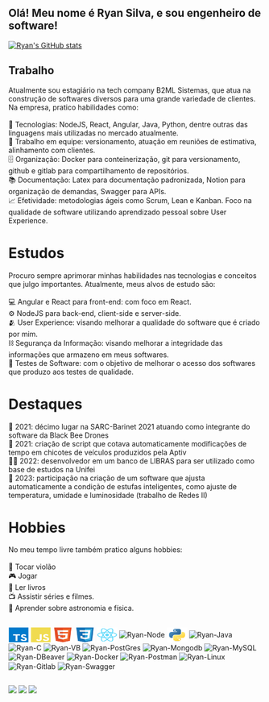 ## Olá! Meu nome é Ryan Silva, e sou engenheiro de software!

[![Ryan's GitHub stats](https://github-readme-stats.vercel.app/api?username=RyanForard&show_icons=true&theme=highcontrast)](https://github.com/anuraghazra/github-readme-stats)

<h2>Trabalho</h2>

Atualmente sou estagiário na tech company B2ML Sistemas, que atua na construção de softwares diversos para uma grande variedade de clientes. Na empresa, pratico habilidades como: \
\
  📡 Tecnologias: NodeJS, React, Angular, Java, Python, dentre outras das linguagens mais utilizadas no mercado atualmente. \
  👥 Trabalho em equipe: versionamento, atuação em reuniões de estimativa, alinhamento com clientes. \
  🗄️ Organização: Docker para conteinerização, git para versionamento, github e gitlab para compartilhamento de repositórios. \
  📚 Documentação: Latex para documentação padronizada, Notion para organização de demandas, Swagger para APIs. \
  📈 Efetividade: metodologias ágeis como Scrum, Lean e Kanban. Foco na qualidade de software utilizando aprendizado pessoal sobre User Experience.


<h1>Estudos</h1> 

Procuro sempre aprimorar minhas habilidades nas tecnologias e conceitos que julgo importantes. Atualmente, meus alvos de estudo são: \
\
 💻 Angular e React para front-end: com foco em React. \
 ⚙️ NodeJS para back-end, client-side e server-side. \
 🫂 User Experience: visando melhorar a qualidade do software que é criado por mim. \
 ⛓️ Segurança da Informação: visando melhorar a integridade das informações que armazeno em meus softwares. \
 🧪 Testes de Software: com o objetivo de melhorar o acesso dos softwares que produzo aos testes de qualidade.

 <h1>Destaques</h1> 

🚁 2021: décimo lugar na SARC-Barinet 2021 atuando como integrante do software da Black Bee Drones\
📠 2021: criação de script que cotava automaticamente modificações de tempo em chicotes de veículos produzidos pela Aptiv \
🧏‍♀️ 2022: desenvolvedor em um banco de LIBRAS para ser utilizado como base de estudos na Unifei \
🌱 2023: participação na criação de um software que ajusta automaticamente a condição de estufas inteligentes, como ajuste de temperatura, umidade e luminosidade (trabalho de Redes II)

<h1>Hobbies</h1>

No meu tempo livre também pratico alguns hobbies: \
\
🎸 Tocar violão \
🎮 Jogar \
📕 Ler livros \
📺 Assistir séries e filmes. \
🔭 Aprender sobre astronomia e física.

##

 <div>
  <img align="center" alt="Ryan-Ts" height="30" width="40" src="https://raw.githubusercontent.com/devicons/devicon/master/icons/typescript/typescript-plain.svg">
  <img align="center" alt="Ryan-JS" height="30" width="40" src="https://raw.githubusercontent.com/devicons/devicon/master/icons/javascript/javascript-plain.svg">
  <img align="center" alt="Ryan-HTML" height="30" width="40" src="https://raw.githubusercontent.com/devicons/devicon/master/icons/html5/html5-original.svg">
  <img align="center" alt="Ryan-CSS" height="30" width="40" src="https://raw.githubusercontent.com/devicons/devicon/master/icons/css3/css3-original.svg">
  <img align="center" alt="Ryan-React" height="30" width="40" src="https://raw.githubusercontent.com/devicons/devicon/master/icons/react/react-original.svg">
<!--   <img align="center" alt="Ryan-Angular" height="30" width="40" src="https://cdn.jsdelivr.net/gh/devicons/devicon/icons/angularjs/angularjs-original.svg"> -->
  <img align="center" alt="Ryan-Node" height="30" width="40" src="https://cdn.jsdelivr.net/gh/devicons/devicon/icons/nodejs/nodejs-original.svg">
  <img align="center" alt="Ryan-Python" height="30" width="40" src="https://raw.githubusercontent.com/devicons/devicon/master/icons/python/python-original.svg">
  <img align="center" alt="Ryan-Java" height="30" width="40" src="https://cdn.jsdelivr.net/gh/devicons/devicon/icons/java/java-original.svg">
  <img align="center" alt="Ryan-C" height="30" width="40" src="https://cdn.jsdelivr.net/gh/devicons/devicon/icons/c/c-original.svg">
  <img align="center" alt="Ryan-VB" height="30" width="40" src="https://cdn.jsdelivr.net/gh/devicons/devicon@latest/icons/visualbasic/visualbasic-original.svg" />
  <img align="center" alt="Ryan-PostGres" height="30" width="40" src="https://cdn.jsdelivr.net/gh/devicons/devicon@latest/icons/postgresql/postgresql-original-wordmark.svg" />
  <img align="center" alt="Ryan-Mongodb" height="30" width="40" src="https://cdn.jsdelivr.net/gh/devicons/devicon@latest/icons/mongodb/mongodb-original.svg" />
  <img align="center" alt="Ryan-MySQL" height="30" width="40" src="https://cdn.jsdelivr.net/gh/devicons/devicon@latest/icons/mysql/mysql-original.svg" />
  <img align="center" alt="Ryan-DBeaver" height="30" width="40" src="https://cdn.jsdelivr.net/gh/devicons/devicon@latest/icons/dbeaver/dbeaver-original.svg" />
  <img align="center" alt="Ryan-Docker" height="30" width="40" src="https://cdn.jsdelivr.net/gh/devicons/devicon/icons/docker/docker-plain-wordmark.svg">
  <img align="center" alt="Ryan-Postman" height="30" width="40" src="https://cdn.jsdelivr.net/gh/devicons/devicon@latest/icons/postman/postman-original.svg">
  <img align="center" alt="Ryan-Linux" height="30" width="40" src="https://cdn.jsdelivr.net/gh/devicons/devicon@latest/icons/linux/linux-original.svg" />
  <img align="center" alt="Ryan-Gitlab" height="30" width="40" src="https://cdn.jsdelivr.net/gh/devicons/devicon@latest/icons/gitlab/gitlab-original.svg" />
  <img align="center" alt="Ryan-Swagger" height="30" width="40" src="https://cdn.jsdelivr.net/gh/devicons/devicon@latest/icons/swagger/swagger-original.svg" />
<!--   <img align="center" alt="Ryan-Arduino" height="30" width="40" src="https://cdn.jsdelivr.net/gh/devicons/devicon@latest/icons/arduino/arduino-original-wordmark.svg" />      -->
          
          
          
          
                 
 </div> 
 
##
 
<div> 
  <a href = "mailto:ryanchuello@gmail.com"><img src="https://img.shields.io/badge/-Gmail-%23333?style=for-the-badge&logo=gmail&logoColor=white" target="_blank"></a>
  <a href="https://www.linkedin.com/in/ryribeirosilva/" target="_blank"><img src="https://img.shields.io/badge/-LinkedIn-%230077B5?style=for-the-badge&logo=linkedin&logoColor=white" target="_blank"></a>  
   <a href="https://instagram.com/ry___silva/" target="_blank"><img src="https://img.shields.io/badge/-Instagram-%23E4405F?style=for-the-badge&logo=instagram&logoColor=white" target="_blank"></a>
</div>
